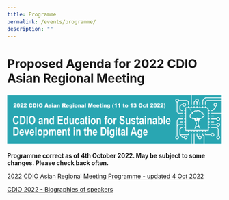 ```yaml
---
title: Programme
permalink: /events/programme/
description: ""
---
```

# Proposed Agenda for 2022 CDIO Asian Regional Meeting


![](/images/cdio-arm-banner-3-oct-2022.png)


**Programme correct as of 4th October 2022. May be subject to some changes. Please check back often.**

[2022 CDIO Asian Regional Meeting Programme - updated 4 Oct 2022](/files/2022%20CDIO%20Asian%20Regional%20Meeting%20Programme%20for%20Website%20-%20updated%204%20Oct%202022.pdf)

[CDIO 2022 - Biographies of speakers](/files/CDIO2022-bio.pdf)